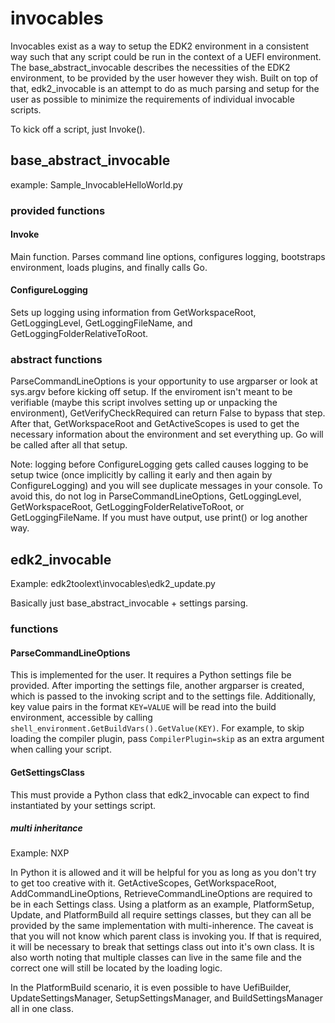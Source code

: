 # invocables

Invocables exist as a way to setup the EDK2 environment in a consistent way such that any script could be run in the context of a UEFI environment.
The base_abstract_invocable describes the necessities of the EDK2 environment, to be provided by the user however they wish.
Built on top of that, edk2_invocable is an attempt to do as much parsing and setup for the user as possible to minimize the requirements of individual invocable scripts.

To kick off a script, just Invoke().

## base_abstract_invocable

example: Sample_InvocableHelloWorld.py

### provided functions 

#### Invoke

Main function. Parses command line options, configures logging, bootstraps environment, loads plugins, and finally calls Go.

#### ConfigureLogging

Sets up logging using information from GetWorkspaceRoot, GetLoggingLevel, GetLoggingFileName, and GetLoggingFolderRelativeToRoot.

### abstract functions

ParseCommandLineOptions is your opportunity to use argparser or look at sys.argv before kicking off setup.
If the enviroment isn't meant to be verifiable (maybe this script involves setting up or unpacking the environment), GetVerifyCheckRequired can return False to bypass that step.
After that, GetWorkspaceRoot and GetActiveScopes is used to get the necessary information about the environment and set everything up.
Go will be called after all that setup.

Note: logging before ConfigureLogging gets called causes logging to be setup twice (once implicitly by calling it early and then again by ConfigureLogging) and you will see duplicate messages in your console.
To avoid this, do not log in ParseCommandLineOptions, GetLoggingLevel, GetWorkspaceRoot, GetLoggingFolderRelativeToRoot, or GetLoggingFileName. 
If you must have output, use print() or log another way.

## edk2_invocable

Example: edk2toolext\invocables\edk2_update.py

Basically just base_abstract_invocable + settings parsing. 

### functions

#### ParseCommandLineOptions

This is implemented for the user. It requires a Python settings file be provided. After importing the settings file, another argparser is created, which is passed to the invoking script and to the settings file. Additionally, key value pairs in the format `KEY=VALUE` will be read into the build environment, accessible by calling `shell_environment.GetBuildVars().GetValue(KEY)`. For example, to skip loading the compiler plugin, pass `CompilerPlugin=skip` as an extra argument when calling your script.

#### GetSettingsClass

This must provide a Python class that edk2_invocable can expect to find instantiated by your settings script.

##### multi inheritance

Example: NXP

In Python it is allowed and it will be helpful for you as long as you don't try to get too creative with it.
GetActiveScopes, GetWorkspaceRoot, AddCommandLineOptions, RetrieveCommandLineOptions are required to be in each Settings class.
Using a platform as an example, PlatformSetup, Update, and PlatformBuild all require settings classes, but they can all be provided by the same implementation with multi-inherence.
The caveat is that you will not know which parent class is invoking you.
If that is required, it will be necessary to break that settings class out into it's own class.
It is also worth noting that multiple classes can live in the same file and the correct one will still be located by the loading logic.

In the PlatformBuild scenario, it is even possible to have UefiBuilder, UpdateSettingsManager, SetupSettingsManager, and BuildSettingsManager all in one class.